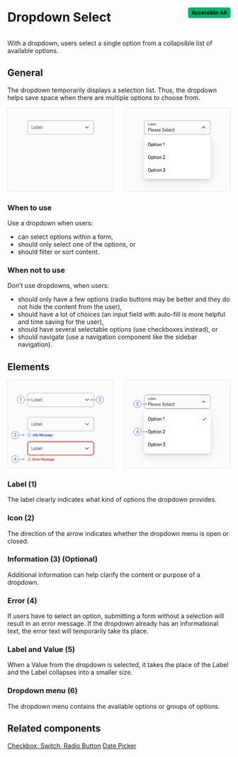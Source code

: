 <div style="display: inline-flex; align-items: center; justify-content: space-between; width: 100%;">
    <h1>Dropdown Select</h1>
    <img src="assets/aa.png" alt="Accessible AA" />
</div>

With a dropdown, users select a single option from a collapsible list of available options.

## General

The dropdown temporarily displays a selection list. Thus, the dropdown helps save space when there are multiple options to choose from.

![Image Name](assets/3_components/dropdown-select/Dropdown_select.png)

### When to use

Use a dropdown when users:

- can select options within a form,
- should only select one of the options, or
- should filter or sort content.

### When not to use

Don’t use dropdowns, when users:

- should only have a few options (radio buttons may be better and they do not hide the content from the user),
- should have a lot of choices (an input field with auto-fill is more helpful and time saving for the user),
- should have several selectable options (use checkboxes instead), or
- should navigate (use a navigation component like the sidebar navigation).

## Elements

![Image Name](assets/3_components/dropdown-select/Dropdown_select_elements.png)

### Label (1)

The label clearly indicates what kind of options the dropdown provides.

### Icon (2)

The direction of the arrow indicates whether the dropdown menu is open or closed.

### Information (3) (Optional)

Additional information can help clarify the content or purpose of a dropdown.

### Error (4)

If users have to select an option, submitting a form without a selection will result in an error message. If the dropdown already has an informational text, the error text will temporarily take its place.

### Label and Value (5)

When a Value from the dropdown is selected, it takes the place of the Label and the Label collapses into a smaller size.

### Dropdown menu (6)

The dropdown menu contains the available options or groups of options.

## Related components

[Checkbox, ](?path=/usage/components-checkbox--standard)
[Switch, ](?path=/usage/components-switch--standard)
[Radio Button](?path=/usage/components-radio-button--standard)
[Date Picker](?path=/usage/components-date-picker--standard)

